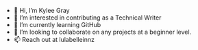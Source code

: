 - 👋 Hi, I’m Kylee Gray
- 👀 I’m interested in contributing as a Technical Writer
- 🌱 I’m currently learning GitHub
- 💞️ I’m looking to collaborate on any projects at a beginner level.
- 📫 Reach out at lulabelleinnz
